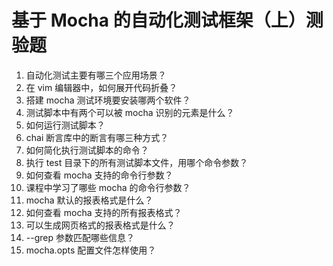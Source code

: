 # 基于 Mocha 的自动化测试框架（上）测验题

1. 自动化测试主要有哪三个应用场景？
2. 在 vim 编辑器中，如何展开代码折叠？
3. 搭建 mocha 测试环境要安装哪两个软件？
4. 测试脚本中有两个可以被 mocha 识别的元素是什么？
5. 如何运行测试脚本？
6. chai 断言库中的断言有哪三种方式？
7. 如何简化执行测试脚本的命令？
8. 执行 test 目录下的所有测试脚本文件，用哪个命令参数？
9. 如何查看 mocha 支持的命令行参数？
10. 课程中学习了哪些 mocha 的命令行参数？
11. mocha 默认的报表格式是什么？
12. 如何查看 mocha 支持的所有报表格式？
13. 可以生成网页格式的报表格式是什么？
14. --grep 参数匹配哪些信息？
15. mocha.opts 配置文件怎样使用？
